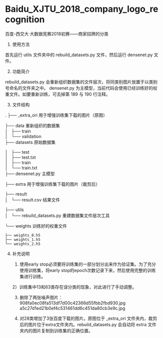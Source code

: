 # Baidu_XJTU_2018_company_logo_recognition
百度-西交大·大数据竞赛2018初赛——商家招牌的分类
1. 使用方法

首先运行 utils 文件夹中的 rebuild_datasets.py 文件，然后运行 densenet.py 文件。


2. 功能简介

rebuild_datasets.py 会重新组织数据集的文件层次，将同类别图片放置于以类别号命名的文件夹之中。
densenet.py 为主模型，当前代码会使用已经训练好的权重文件。如要重新训练，可去掉第 189 与 190 行注释。


3. 文件结构

.
├── _extra_ori                 用于增强训练集下载的图片（原图）

├── data                       重新组织的数据集               
│   ├── train                  
│   └── validation             
├── datasets                   原始数据集

│   ├── test                   
│   ├── test.txt               
│   ├── train                  
│   └── train.txt              
├── densenet.py                主模型

├── extra                      用于增强训练集下载的图片（裁剪后）

├── result                     
│   └── result.csv             结果文件

├── utils                      
│   └── rebuild_datasets.py    重建数据集文件层次工具


└── weights                    训练好的权重文件

    ├── weights_0.h5
    ├── weights_1.h5
    └── weights_2.h5


4. 补充说明

	1) 使用early stop必须要将训练集的一部分划分出来作为验证集。为了充分使用训练集，将early stop的epoch次数记录下来，然后使用完整的训练集进行训练。

	2）训练集中13和63类存在误分类的现象，对此进行了手动调整。

	3) 删除了两张噪声图片：908fa0ec08fa513df7d00c42366d55fbb2fbd930.jpg   a5c27d1ed21b0ef4c531461dd6c451da80cb3e9c.jpg

	2) 对28类增加了3张百度下载的图片。原图位于 _extra_ori 文件夹内，裁剪后的图片位于extra文件夹内。rebuild_datasets.py 会自动将 extra 文件夹内的图片复制到训练集的正确位置。
